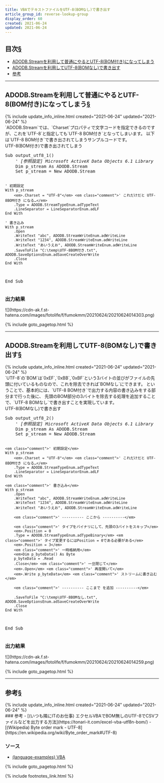 ```yaml
---
title: VBAでテキストファイルをUTF-8(BOMなし)で書き出す
article_group_id: reverse-lookup-group
display_order: 60
created: 2021-06-24
updated: 2021-06-24
---
```


## <a name="index">目次</a><a class="heading-anchor-permalink" href="#目次">§</a>

<ul id="index_ul">
<li><a href="#ADODB.Streamを利用して普通にやるとUTF-8(BOM付き)になってしまう">ADODB.Streamを利用して普通にやるとUTF-8(BOM付き)になってしまう</a></li>
<li><a href="#ADODB.Streamを利用してUTF-8(BOMなし)で書き出す">ADODB.Streamを利用してUTF-8(BOMなし)で書き出す</a></li>
<li><a href="#参考">参考</a></li>
</ul>

* * *
## <a name="ADODB.Streamを利用して普通にやるとUTF-8(BOM付き)になってしまう">ADODB.Streamを利用して普通にやるとUTF-8(BOM付き)になってしまう</a><a class="heading-anchor-permalink" href="#ADODB.Streamを利用して普通にやるとUTF-8(BOM付き)になってしまう">§</a>
<div class="chapter-updated">{% include update_info_inline.html created="2021-06-24" updated="2021-06-24" %}</div>
`ADODB.Stream`では、`Charset`プロパティで文字コードを指定できるのですが、これを`UTF-8`と指定しても`UTF-8 BOM付き`となってしまいます。  
以下は`UTF-8 BOM付き`で書き出されてしまうサンプルコードです。

<div class="code-box">
<div class="title">UTF-8(BOM付き)で書き出されてしまう</div>
<pre>
Sub output_utf8_1()
    <em class="comment">' [参照設定] Microsoft ActiveX Data Objects 6.1 Library</em>
    Dim p_stream As ADODB.Stream
    Set p_stream = New ADODB.Stream
    
    ' 初期設定
    With p_stream
        <em>.Charset = "UTF-8"</em> <em class="comment">' これだけだと UTF-8BOM付き になる…</em>
        .Type = ADODB.StreamTypeEnum.adTypeText
        .LineSeparator = LineSeparatorEnum.adLF
    End With
    
    ' 書き込み
    With p_stream
        .Open
        .WriteText "abc", ADODB.StreamWriteEnum.adWriteLine
        .WriteText "1234", ADODB.StreamWriteEnum.adWriteLine
        .WriteText "あいうえお", ADODB.StreamWriteEnum.adWriteLine
        .SaveToFile "C:\temp\UTF-8BOM付き.txt", ADODB.SaveOptionsEnum.adSaveCreateOverWrite
        .Close
    End With
End Sub
</pre>
</div>

### 出力結果
<p class="center" markdown="span">
![](https://cdn-ak.f.st-hatena.com/images/fotolife/f/fumokmm/20210624/20210624014303.png)
</p>

{% include goto_pagetop.html %}

* * *
## <a name="ADODB.Streamを利用してUTF-8(BOMなし)で書き出す">ADODB.Streamを利用してUTF-8(BOMなし)で書き出す</a><a class="heading-anchor-permalink" href="#ADODB.Streamを利用してUTF-8(BOMなし)で書き出す">§</a>
<div class="chapter-updated">{% include update_info_inline.html created="2021-06-24" updated="2021-06-24" %}</div>
`UTF-8`の`BOM`は`0xEF`,`0xBB`,`0xBF`という3バイトの並びがファイルの先頭に付いているものなので、これを除去できれば`BOMなし`にできます。  
ということで、基本的には、`UTF-8 BOM付き`で出力する内容の書き込みをする部分まで行った後に、  
先頭のBOM部分の3バイトを除去する処理を追加することで、`UTF-8 BOMなし`で書き出すことを実現しています。

<div class="code-box">
<div class="title">UTF-8(BOMなし)で書き出す</div>
<pre>
Sub output_utf8_2()
    <em class="comment">' [参照設定] Microsoft ActiveX Data Objects 6.1 Library</em>
    Dim p_stream As ADODB.Stream
    Set p_stream = New ADODB.Stream
    
    <em class="comment">' 初期設定</em>
    With p_stream
        <em>.Charset = "UTF-8"</em> <em class="comment">' これだけだと UTF-8BOM付き になる…</em>
        .Type = ADODB.StreamTypeEnum.adTypeText
        .LineSeparator = LineSeparatorEnum.adLF
    End With
    
    <em class="comment">' 書き込み</em>
    With p_stream
        .Open
        .WriteText "abc", ADODB.StreamWriteEnum.adWriteLine
        .WriteText "1234", ADODB.StreamWriteEnum.adWriteLine
        .WriteText "あいうえお", ADODB.StreamWriteEnum.adWriteLine

        <em class="comment">' ---------- ここから ----------</em>

        <em class="comment">' タイプをバイナリにして、先頭の3バイトをスキップ</em>
        <em>.Position = 0
        .Type = ADODB.StreamTypeEnum.adTypeBinary</em> <em class="comment">' タイプ変更するにはPosition = 0である必要がある</em>
        <em>.Position = 3</em>
        <em class="comment">' 一時格納用</em>
        <em>Dim p_byteData() As Byte
        p_byteData = .Read
        .Close</em> <em class="comment">' 一旦閉じて</em>
        <em>.Open</em> <em class="comment">' 再度開いて</em>
        <em>.Write p_byteData</em> <em class="comment">' ストリームに書き込む</em>

        <em class="comment">' ---------- ここまで を追加 ----------</em>
        
        .SaveToFile "C:\temp\UTF-8BOMなし.txt", ADODB.SaveOptionsEnum.adSaveCreateOverWrite
        .Close
    End With
End Sub
</pre>
</div>

### 出力結果
<p class="center" markdown="span">
![](https://cdn-ak.f.st-hatena.com/images/fotolife/f/fumokmm/20210624/20210624014259.png)
</p>

{% include goto_pagetop.html %}

* * *
## <a name="参考">参考</a><a class="heading-anchor-permalink" href="#参考">§</a>
<div class="chapter-updated">{% include update_info_inline.html created="2021-06-24" updated="2021-06-24" %}</div>
### 参考
- [(いつも隣にITのお仕事) エクセルVBAでBOM無しのUTF-8でCSVファイルなどを出力する方法](https://tonari-it.com/excel-vba-utf8n-bom/)
- [(Wikipedia) Byte order mark - UTF-8](https://en.wikipedia.org/wiki/Byte_order_mark#UTF-8)

### ソース
- [(language-examples) VBA](https://github.com/fumokmm/language-examples/tree/main/VBA)

{% include goto_pagetop.html %}

{% include footnotes_link.html %}
